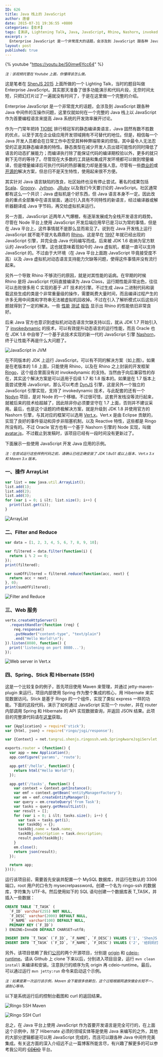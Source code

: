 ```yaml
---
ID: 626
title: Java 栈上的 JavaScript
author: 唐睿
date: 2015-07-31 19:36:55 +0800
categories: [技术]
tags: [演讲, Lightening Talk, Java, JavaScript, Rhino, Nashorn, invokedynamic, CDE.IO, ShenJS 2015]
excerpt: >
  Enterprise JavaScript 是一个非常庞大的话题，会涉及到 JavaScript 跟各种 Java 中间件的互操作问题，这里仅就如何在一个完整的 Java 栈上以 JavaScript 作为首要编程语言来提高 Java 系统的开发效率展开讨论。
layout: post
published: true
---
```


{% youtube "https://youtu.be/S0imw6Ycc64" %}

*<small>注：该视频托管在 Youtube 上面，你懂得该怎么做。</small>*

这是笔者在 [ShenJS 2015](/2015/shenjs-2015) 上面所做的一个 Lighting Talk，当时的题目叫做 Enterprise JavaScript。其实那天准备了很多功能演示和代码片段，无奈时间太短，只把幻灯片过了一遍就没有时间了，于是在这里做一个完整的介绍。

Enterprise JavaScript 是一个非常庞大的话题，会涉及到 JavaScript 跟各种 Java 中间件的互操作问题，这里仅就如何在一个完整的 Java 栈上以 JavaScript 作为首要编程语言来提高 Java 系统的开发效率展开讨论。

作为一门常年把持 [TIOBE](https://www.tiobe.com/tiobe-index) 排行榜冠军的静态编译类语言，Java 固然有数不胜数的优点，以至于其在企业级应用开发领域拥有不可替代的地位。但是，相信每一个 Java 开发人员都会在日常工作中忍受其种种弊端带来的烦恼，其中最令人无法忍受的正是其静态编译类的特性。静态类型在减少开发人员出错可能性的同时降低了语言的动态扩展能力；而编译执行除了能保证代码的编译期校验以外，更多的就只剩下无尽的等待了。尽管现在大多数的工具链和集成开发环境都可以做到增量编译，但是增量编译后可执行代码的热部署能力却是差强人意。尽管有一些[商业的](https://zeroturnaround.com/software/jrebel)或[开源的](http://www.hotswapagent.org)解决方案，但总归不是天生特性，使用起来很不方便。

其实针对 Java 语言缺陷的改良，社区始终也没有停止尝试。著名的成果包括 [Scala](http://www.scala-lang.org)、[Groovy](http://www.groovy-lang.org)、[Jython](http://www.jython.org)、[JRuby](http://jruby.org) 以及我们今天要讨论的 JavaScript。社区通常都有这么一个共识：Java 虚拟机是个好东西，但 Java 语言本身不一定。因此改良的重点全部集中在语言层面，通过引入具有不同特性的新语言，经过编译器或解析器翻译成 Java 字节码，再交给虚拟机来运行。

另一方面，JavaScript 近两年人气爆棚，有逐渐发展成为全栈开发语言的趋势。尽管在 Node 平台上使用 JavaScript 开发后端应用早已是习以为常的事情，但是在 Java 平台上，这件事情就不是那么显而易见了。说到在 Java 开发栈上运行 JavaScript 就不能不提大名鼎鼎的 [Rhino](https://developer.mozilla.org/en-US/docs/Mozilla/Projects/Rhino)。这是早在 [1997](https://developer.mozilla.org/en-US/docs/Mozilla/Projects/Rhino/History) 年就已经出现的 JavaScript 引擎，并完全由 Java 代码编写而成。后来被 JDK 1.6 收纳为官方默认的 JavaScript 引擎。这也就意味着现如今的 Java 虚拟机，都是一直可以支持 JavaScript 的。不过由于大环境（在 Java 平台上面跑 JavaScript 毕竟接受度不高）以及 Java 虚拟机对动态语言支持能力欠缺等问题，使得这件事情并没有流行起来。

另外一个导致 Rhino 不够流行的原因，就是对其性能的诟病。在早期的时候 Rhino 是将 JavaScript 代码直接编译为 Java Class，运行期性能非常出色，往往可以击败很多用 C 实现的基于 JIT 技术的引擎。不过生成 Java 二进制代码和装载这些生成的类是个非常重量级的操作，需要耗费大量时间，而且编译过程产生的许多无用中间类和字符串无法被虚拟机回收掉。不过在引入了解析模式以后这些问题就得到了一定的解决。一些 [性能](http://hns.github.io/2010/09/21/benchmark.html) [测试](http://hns.github.io/2010/09/29/benchmark2.html) [报告](https://www.techempower.com/benchmarks) 显示出 Rhino 的性能依旧非常良好。

后来 Java 官方也意识到虚拟机对动态语言欠缺支持以后，就从 JDK 1.7 开始引入了 [invokedynamic](http://www.javaworld.com/article/2860079/scripting-jvm-languages/invokedynamic-101.html) 的技术，可以有效提升动态语言的运行性能，而且 Oracle 也在 JDK 1.8 中自带了一个基于此技术实现的新一代的 JavaScript 引擎 [Nashorn](http://www.oracle.com/technetwork/articles/java/jf14-nashorn-2126515.html)，终于让性能不再是什么大问题了。

![JavaScript in JVM](/static/uploads/2015/javascript-in-jvm.png)

在不同版本的 JDK 上运行 JavaScript，可以有不同的解决方案（如上图）。如果是在老版本的 1.6 上面，只能使用 Rhino，以及在 Rhino 之上封装的开发框架 [Ringo](http://ringojs.org)，这个组合里面没有对 invokedynamic 的支持。当然由于向后兼容性的存在，其实这个解决方案是可以适用于后续 1.7 和 1.8 版本的。如果是在 1.7 版本上面尝试使用 JavaScript，那么可以考虑 [DynJS](http://dynjs.org) 引擎，这是另外一个独立的 JavaScript 引擎实现，支持了 invokedynamic 技术，与此配套的还有一个 [Nodyn](http://nodyn.io) 项目，是对 Node 的一个移植。不过很可惜，这套开发栈没等流行起来，就被后来的技术给超越了，因此除非你必须要坚守在 1.7 上面，否则并不建议采用。最后，也是这个话题的终极解决方案，就是升级到 JDK 1.8 并使用官方的 Nashorn 引擎，与其对应的框架可以选用 [Vert.x](http://vertx.io)。Vert.x 是由 Eclipse 贡献的，实现了良好的事件驱动和异步非阻塞机制，以及 Reactive 特性，这些都是 Ringo 所没有的。不过 Oracle 官方也有一个基于 Nashorn 引擎的 Node 实现，叫做 [avatar.js](https://avatar-js.java.net)，不过截止到发稿时，该项目已经有一段时间没有更新过了。

下面展示一些使用 JavaScript 开发 Java 应用的示例。

*<small>注：在尝试运行这些样例代码之前，请确认已经正确安装了 JDK 1.8u51 或以上版本、Vert.x 3.x 和 Maven 3.x 版本。</small>*

### 一、操作 ArrayList

```javascript
var list = new java.util.ArrayList();
list.add(1);
list.add(2);
list.add(3);
for (var i = 0; i &lt; list.size(); i++) {
  print(list.get(i));
}
```

![ArrayList](/static/uploads/2015/arraylist.gif)

### 二、Filter and Reduce

```javascript
var data = [1, 2, 3, 4, 5, 6, 7, 8, 9, 10];

var filtered = data.filter(function(i) {
  return i % 2 == 0;
});
print(filtered);

var sumOfFiltered = filtered.reduce(function(acc, next) {
  return acc + next;
}, 0);
print(sumOfFiltered);
```

![Filter and Reduce](/static/uploads/2015/filter-and-reduce.gif)

### 三、Web 服务

```javascript
vertx.createHttpServer()
  .requestHandler(function (req) {
    req.response()
    .putHeader("content-type", "text/plain")
    .end("Hello World!\n");
}).listen(8080, function() {
  print('listening on port 8080...');
});
```

![Web server in Vert.x](/static/uploads/2015/web-server-in-vertx.gif)

### 四、Spring、Stick 和 Hibernate (SSH)

这是一个比较复杂的例子，首先项目使用 Maven 来管理，并通过 jetty-maven-plugin 来运行。项目内部使用 Spring 作为整个集成的核心，用 Hibernate 来实现数据访问。Stick 是基于 Ringo 的一个组件，实现了类似 express 一样的功能。下面的这段代码，演示了如何通过 JavaScript 实现一个 router，并在 router 内部调用 Spring 和 Hibernate 的 API 实现数据查询，并返回 JSON 结果。此项目的完整源代码请在[这里](https://github.com/tangrui/enterprise-javascript-shenjs2015)获取。

```javascript
var {Application} = require('stick');
var {html, json} = require('ringo/jsgi/response');

var {Context} = net.tangrui.shenjs.ringossh.web.SpringAwareJsgiServlet;

exports.router = (function() {
  var app = new Application();
  app.configure('params', 'route');

  app.get('/hello', function() {
    return html("Hello World!");
  });

  app.get('/tasks', function() {
    var context = Context.getInstance();
    var emf = context.getBean('entityManagerFactory');
    var em = emf.createEntityManager();
    var query = em.createQuery('from Task');
    var tasks = query.getResultList();
    var result = []; 
    for (var i = 0; i &lt; tasks.size(); i++) {
      var task = tasks.get(i);
      var taskObj = {};
      taskObj.name = task.name;
      taskObj.description = task.description;
      result.push(taskObj);
    }
    em.close();
    return json(result);
  });

  return app;
})();
```

运行该项目前，需要首先安装并配置一个 MySQL 数据库，并运行在默认的 3306 端口，root 用户的口令为 mysecretpassword。创建一个名为 ringo-ssh 的数据库，字符集为 UTF-8。然后使用如下的 SQL 语句创建一个数据库表 T\_TASK，并插入一些数据：

```sql
CREATE TABLE `T_TASK` (
  `F_ID` varchar(255) NOT NULL,
  `F_DESC` varchar(2000) DEFAULT NULL,
  `F_NAME` varchar(100) DEFAULT NULL,
  PRIMARY KEY (`F_ID`)
) ENGINE=InnoDB DEFAULT CHARSET=utf8;

INSERT INTO `T_TASK` (`F_ID`, `F_NAME`, `F_DESC`) VALUES ('1', 'ShenJS 2015', '别忘记在 7 月 11 日和 12 日。');
INSERT INTO `T_TASK` (`F_ID`, `F_NAME`, `F_DESC`) VALUES ('2', '给妈妈打电话', '周末记得给妈妈打电话。');
```

另外，该项目依赖了我们[公司](http://www.zyeeda.com)的两个开源项目，分别是 [origin](https://github.com/zyeeda/origin) 和 [cdeio-runtime](https://github.com/zyeeda/cdeio-runtime)。请从 Github 上 clone 下来以后，分别进入项目目录，运行 `mvn clean install` 来编译和安装。注意执行的顺序为先 origin 再 cdeio-runtime。最后，可以通过运行 `mvn jetty:run` 命令来启动这个示例。

*<small>注：如果是第一次运行该示例，Maven 会下载很多依赖包，这个过程根据网速快慢会长短不一，请耐心等待。</small>*

以下是系统运行后的控制台截图和 curl 的返回结果。

![Ringo SSH Maven](/static/uploads/2015/ringo-ssh-maven.png)

![Ringo SSH Curl](/static/uploads/2015/ringo-ssh-curl.png)

总之，在 Java 平台上使用 JavaScript 作为首要开发语言是完全可行的，在上面这个示例中，除了 Hibernate 必须的领域实体等是使用 Java 来编写的之外，其他的大部分逻辑都是可以用 JavaScript 完成的，而且可以跟各种 Java 中间件完美集成。有关这方面的深入介绍远不止一篇博客所能言尽，有兴趣了解更多的可以参考我公司的 ~~[CDEIO](http://www.zyeeda.com/platform.html)~~ 平台。
